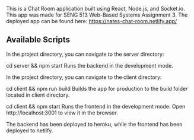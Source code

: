This is a Chat Room application built using React, Node.js, and Socket.io. This app was made for SENG 513 Web-Based Systems Assignment 3. The deployed app can be found here: https://nates-chat-room.netlify.app/

## Available Scripts


In the project directory, you can navigate to the server directory:

cd server && npm start
Runs the backend in the development mode.

In the project directory, you can navigate to the client directory:

cd client && npm run build
Builds the app for production to the build folder located in client directory.

cd client && npm start
Runs the frontend in the development mode.
Open http://localhost:3001 to view it in the browser.

The backend has been deployed to heroku, while the frontend has been deployed to netlify.
